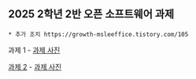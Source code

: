 ## 2025 2학년 2반 오픈 소프트웨어 과제

`* 추가 조치 https://growth-msleeffice.tistory.com/105`

과제 1 - [과제 사진](https://github.com/202407060/testCollaborators/blob/main/%EC%8A%A4%ED%81%AC%EB%A6%B0%EC%83%B7%202025-06-05%20144725.png)

[과제 2](https://github.com/202407060/calc) - [과제 사진](https://github.com/202407060/testCollaborators/blob/main/%EA%B3%BC%EC%A0%9C%202.png)

